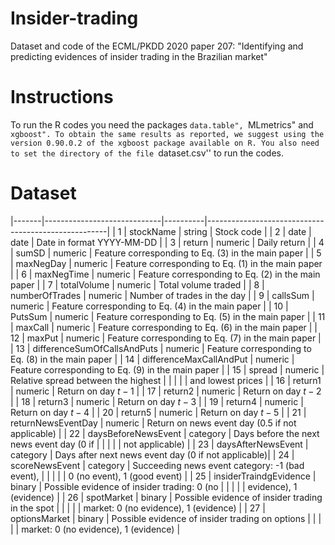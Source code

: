 # Insider-trading
Dataset and code of the ECML/PKDD 2020 paper 207: "Identifying and predicting evidences of insider trading in the Brazilian market"

# Instructions

To run the R codes you need the packages ``data.table", ``MLmetrics" and ``xgboost". To obtain the same results as reported, we suggest using the version 0.90.0.2 of the xgboost package available on R. You also need to set the directory of the file ``dataset.csv'' to run the codes.

# Dataset
|-------|-----------------------------|----------|-----------------------------------------------------|
|     1 | stockName                   | string   | Stock code                                          |
|     2 | date                        | date     | Date in format YYYY-MM-DD                           |
|     3 | return                      | numeric  | Daily return                                        |
|     4 | sumSD                       | numeric  | Feature corresponding to Eq. (3) in the main paper  |
|     5 | maxNegDay                   | numeric  | Feature corresponding to Eq. (1) in the main paper  |
|     6 | maxNegTime                  | numeric  | Feature corresponding to Eq. (2) in the main paper  |
|     7 | totalVolume                 | numeric  | Total volume traded                                 |
|     8 | numberOfTrades              | numeric  | Number of trades in the day                         |
|     9 | callsSum                    | numeric  | Feature corresponding to Eq. (4) in the main paper  |
|    10 | PutsSum                     | numeric  | Feature corresponding to Eq. (5) in the main paper  |
|    11 | maxCall                     | numeric  | Feature corresponding to Eq. (6) in the main paper  |
|    12 | maxPut                      | numeric  | Feature corresponding to Eq. (7) in the main paper  |
|    13 | differenceSumOfCallsAndPuts | numeric  | Feature corresponding to Eq. (8) in the main paper  |
|    14 | differenceMaxCallAndPut     | numeric  | Feature corresponding to Eq. (9) in the main paper  |
|    15 | spread                      | numeric  | Relative spread between the highest                 |
|       |                             |          | and lowest prices                                   |
|    16 | return1                     | numeric  | Return on day $t-1$                                 |
|    17 | return2                     | numeric  | Return on day $t-2$                                 |
|    18 | return3                     | numeric  | Return on day $t-3$                                 |
|    19 | return4                     | numeric  | Return on day $t-4$                                 |
|    20 | return5                     | numeric  | Return on day $t-5$                                 |
|    21 | returnNewsEventDay          | numeric  | Return on news event day (0.5 if not applicable)    |
|    22 | daysBeforeNewsEvent         | category | Days before the next news event day (0 if           |
|       |                             |          | not applicable)                                     |
|    23 | daysAfterNewsEvent          | category | Days after next news event day (0 if not applicable)|
|    24 | scoreNewsEvent              | category | Succeeding news event category: -1 (bad event),     |
|       |                             |          | 0 (no event), 1 (good event)                        |
|    25 | insiderTraindgEvidence      | binary   | Possible evidence of insider trading: 0 (no         |
|       |                             |          | evidence), 1 (evidence)                             |
|    26 | spotMarket                  | binary   | Possible evidence of insider trading in the spot    |
|       |                             |          | market: 0 (no evidence), 1 (evidence)               |
|    27 | optionsMarket               | binary   | Possible evidence of insider trading on options     |
|       |                             |          | market: 0 (no evidence), 1 (evidence)               |
